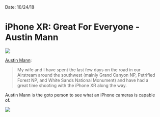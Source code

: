 Date: 10/24/18

# iPhone XR: Great For Everyone - Austin Mann

![](https://static1.squarespace.com/static/50730c37e4b03adec668905b/t/5bcf05db652dea78e711527f/1540294128708/Shot+on+iPhone+XR+with+Smart+HDR.?format=2500w)

[Austin Mann](http://austinmann.com/trek/iphone-xr-camera-review-grand-canyon):

> My wife and I have spent the last few days on the road in our Airstream around the southwest (mainly Grand Canyon NP, Petrified Forest NP, and White Sands National Monument) and have had a great time shooting with the iPhone XR along the way.

Austin Mann is the goto person to see what an iPhone cameras is capable of. 

![](https://static1.squarespace.com/static/50730c37e4b03adec668905b/t/5bcf5e6e419202fd8c55ed1b/1540316830265/cat-iphone-xr.jpg?format=2500w)
